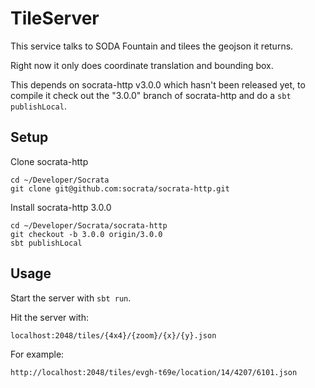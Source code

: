 # TileServer #
This service talks to SODA Fountain and tilees the geojson it returns.

Right now it only does coordinate translation and bounding box.

This depends on socrata-http v3.0.0 which hasn't been released yet, to
compile it check out the "3.0.0" branch of socrata-http and do a
```sbt publishLocal```.

## Setup ##
Clone socrata-http

```
cd ~/Developer/Socrata
git clone git@github.com:socrata/socrata-http.git
```

Install socrata-http 3.0.0

```
cd ~/Developer/Socrata/socrata-http
git checkout -b 3.0.0 origin/3.0.0
sbt publishLocal
```

## Usage ##
Start the server with ```sbt run```.

Hit the server with:

```
localhost:2048/tiles/{4x4}/{zoom}/{x}/{y}.json
```


For example:

```
http://localhost:2048/tiles/evgh-t69e/location/14/4207/6101.json
```

